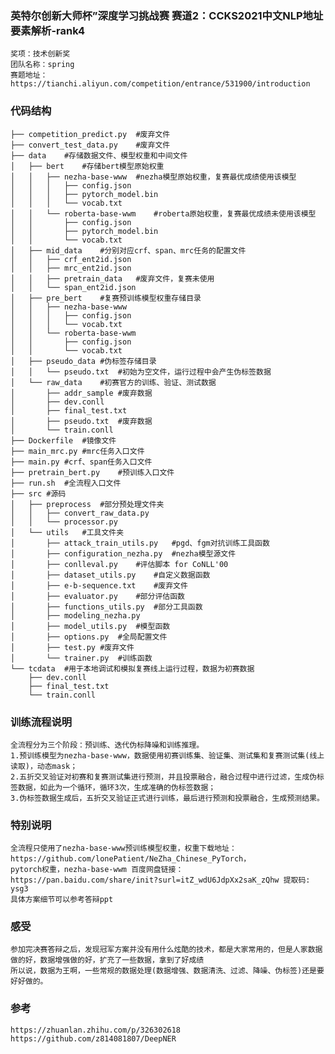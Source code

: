 ### 英特尔创新大师杯”深度学习挑战赛  赛道2：CCKS2021中文NLP地址要素解析-rank4
    奖项：技术创新奖
    团队名称：spring
    赛题地址：https://tianchi.aliyun.com/competition/entrance/531900/introduction


### 代码结构
    ├── competition_predict.py  #废弃文件
    ├── convert_test_data.py    #废弃文件
    ├── data    #存储数据文件、模型权重和中间文件
    │   ├── bert    #存储bert模型原始权重
    │   │   ├── nezha-base-www  #nezha模型原始权重，复赛最优成绩使用该模型
    │   │   │   ├── config.json
    │   │   │   ├── pytorch_model.bin
    │   │   │   └── vocab.txt
    │   │   └── roberta-base-wwm    #roberta原始权重，复赛最优成绩未使用该模型
    │   │       ├── config.json
    │   │       ├── pytorch_model.bin
    │   │       └── vocab.txt
    │   ├── mid_data    #分别对应crf、span、mrc任务的配置文件
    │   │   ├── crf_ent2id.json
    │   │   ├── mrc_ent2id.json
    │   │   ├── pretrain_data   #废弃文件，复赛未使用
    │   │   └── span_ent2id.json
    │   ├── pre_bert    #复赛预训练模型权重存储目录
    │   │   ├── nezha-base-www
    │   │   │   ├── config.json
    │   │   │   └── vocab.txt
    │   │   └── roberta-base-wwm
    │   │       ├── config.json
    │   │       └── vocab.txt
    │   ├── pseudo_data #伪标签存储目录
    │   │   └── pseudo.txt  #初始为空文件，运行过程中会产生伪标签数据
    │   └── raw_data    #初赛官方的训练、验证、测试数据
    │       ├── addr_sample #废弃数据
    │       ├── dev.conll
    │       ├── final_test.txt
    │       ├── pseudo.txt  #废弃数据
    │       └── train.conll
    ├── Dockerfile  #镜像文件
    ├── main_mrc.py #mrc任务入口文件
    ├── main.py #crf、span任务入口文件
    ├── pretrain_bert.py    #预训练入口文件
    ├── run.sh  #全流程入口文件
    ├── src #源码
    │   ├── preprocess  #部分预处理文件夹
    │   │   ├── convert_raw_data.py
    │   │   └── processor.py
    │   └── utils   #工具文件夹
    │       ├── attack_train_utils.py   #pgd、fgm对抗训练工具函数
    │       ├── configuration_nezha.py  #nezha模型源文件
    │       ├── conlleval.py    #评估脚本 for CoNLL'00
    │       ├── dataset_utils.py    #自定义数据函数
    │       ├── e-b-sequence.txt    #废弃文件
    │       ├── evaluator.py    #部分评估函数
    │       ├── functions_utils.py  #部分工具函数
    │       ├── modeling_nezha.py
    │       ├── model_utils.py  #模型函数
    │       ├── options.py  #全局配置文件
    │       ├── test.py #废弃文件
    │       └── trainer.py  #训练函数
    └── tcdata  #用于本地调试和模拟复赛线上运行过程，数据为初赛数据
        ├── dev.conll
        ├── final_test.txt
        └── train.conll

### 训练流程说明
    全流程分为三个阶段：预训练、迭代伪标降噪和训练推理。
    1.预训练模型为nezha-base-www，数据使用初赛训练集、验证集、测试集和复赛测试集(线上读取)，动态mask；
    2.五折交叉验证对初赛和复赛测试集进行预测，并且投票融合，融合过程中进行过滤，生成伪标签数据，如此为一个循环，循环3次，生成准确的伪标签数据；
    3.伪标签数据生成后，五折交叉验证正式进行训练，最后进行预测和投票融合，生成预测结果。

### 特别说明
    全流程只使用了nezha-base-www预训练模型权重，权重下载地址：https://github.com/lonePatient/NeZha_Chinese_PyTorch，
    pytorch权重，nezha-base-wwm 百度网盘链接：https://pan.baidu.com/share/init?surl=itZ_wdU6JdpXx2saK_zQhw 提取码: ysg3
    具体方案细节可以参考答辩ppt
    
### 感受
    参加完决赛答辩之后，发现冠军方案并没有用什么炫酷的技术，都是大家常用的，但是人家数据做的好，数据增强做的好，扩充了一些数据，拿到了好成绩
    所以说，数据为王啊，一些常规的数据处理(数据增强、数据清洗、过滤、降噪、伪标签)还是要好好做的。
    
### 参考
    https://zhuanlan.zhihu.com/p/326302618
    https://github.com/z814081807/DeepNER
